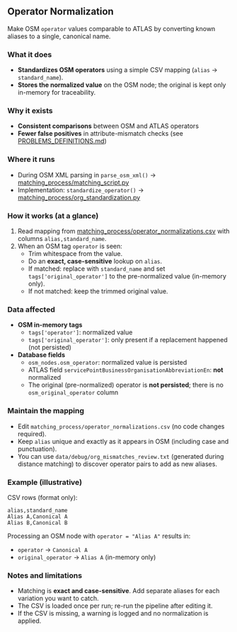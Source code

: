 ## Operator Normalization

Make OSM `operator` values comparable to ATLAS by converting known aliases to a single, canonical name.

### What it does

- **Standardizes OSM operators** using a simple CSV mapping (`alias` → `standard_name`).
- **Stores the normalized value** on the OSM node; the original is kept only in-memory for traceability.

### Why it exists

- **Consistent comparisons** between OSM and ATLAS operators
- **Fewer false positives** in attribute-mismatch checks (see [PROBLEMS_DEFINITIONS.md](./PROBLEMS_DEFINITIONS.md))

### Where it runs

- During OSM XML parsing in `parse_osm_xml()` → [matching_process/matching_script.py](../matching_process/matching_script.py)
- Implementation: `standardize_operator()` → [matching_process/org_standardization.py](../matching_process/org_standardization.py)

### How it works (at a glance)

1. Read mapping from [matching_process/operator_normalizations.csv](../matching_process/operator_normalizations.csv) with columns `alias,standard_name`.
2. When an OSM tag `operator` is seen:
   - Trim whitespace from the value.
   - Do an **exact, case-sensitive** lookup on `alias`.
   - If matched: replace with `standard_name` and set `tags['original_operator']` to the pre-normalized value (in-memory only).
   - If not matched: keep the trimmed original value.

### Data affected

- **OSM in-memory tags**
  - `tags['operator']`: normalized value
  - `tags['original_operator']`: only present if a replacement happened (not persisted)
- **Database fields**
  - `osm_nodes.osm_operator`: normalized value is persisted
  - ATLAS field `servicePointBusinessOrganisationAbbreviationEn`: **not** normalized
  - The original (pre-normalized) operator is **not persisted**; there is no `osm_original_operator` column

### Maintain the mapping

- Edit `matching_process/operator_normalizations.csv` (no code changes required).
- Keep `alias` unique and exactly as it appears in OSM (including case and punctuation).
- You can use `data/debug/org_mismatches_review.txt` (generated during distance matching) to discover operator pairs to add as new aliases.

### Example (illustrative)

CSV rows (format only):
```
alias,standard_name
Alias A,Canonical A
Alias B,Canonical B
```

Processing an OSM node with `operator = "Alias A"` results in:
- `operator` → `Canonical A`
- `original_operator` → `Alias A` (in-memory only)

### Notes and limitations

- Matching is **exact and case-sensitive**. Add separate aliases for each variation you want to catch.
- The CSV is loaded once per run; re-run the pipeline after editing it.
- If the CSV is missing, a warning is logged and no normalization is applied.